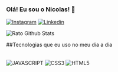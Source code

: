 ### Olá! Eu sou o Nicolas! 👋

[![Instagram](https://img.shields.io/badge/Instagram-E4405F?style=for-the-badge&logo=instagram&logoColor=white)](https://www.instagram.com/nk09.silv4/)
[![Linkedin](https://img.shields.io/badge/LinkedIn-0077B5?style=for-the-badge&logo=linkedin&logoColor=white)](https://www.linkedin.com/in/nicolas-kau%C3%A3-4b6b62264/)

![Rato Github Stats](https://github-readme-stats.vercel.app/api?username=mouserat9&show_icons=true&theme=dracula)

##Tecnologias que eu uso no meu dia a dia

<div style="display: inline_block"><br/>

<img align="center" alt="JAVASCRIPT" src="https://img.shields.io/badge/JavaScript-F7DF1E?style=for-the-badge&logo=javascript&logoColor=black"/>         

<img align="center" alt="CSS3" src="https://img.shields.io/badge/CSS-239120?&style=for-the-badge&logo=css3&logoColor=white"/>

<img align="center" alt="HTML5" src="https://img.shields.io/badge/HTML5-E34F26?style=for-the-badge&logo=html5&logoColor=white"/>   

</div>
